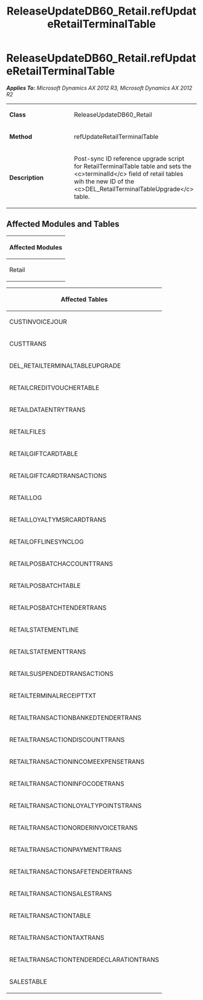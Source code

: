 ﻿---
title: ReleaseUpdateDB60_Retail.refUpdateRetailTerminalTable
TOCTitle: ReleaseUpdateDB60_Retail.refUpdateRetailTerminalTable
ms:assetid: bef07601-1020-b4f6-abbd-1959f9c66e58
ms:mtpsurl: https://msdn.microsoft.com/en-us/library/JJ686740(v=AX.60)
ms:contentKeyID: 49710938
ms.date: 05/18/2015
mtps_version: v=AX.60
---

# ReleaseUpdateDB60\_Retail.refUpdateRetailTerminalTable 


_**Applies To:** Microsoft Dynamics AX 2012 R3, Microsoft Dynamics AX 2012 R2_

<table>
<colgroup>
<col style="width: 50%" />
<col style="width: 50%" />
</colgroup>
<tbody>
<tr class="odd">
<td><p><strong>Class</strong></p></td>
<td><p>ReleaseUpdateDB60_Retail</p></td>
</tr>
<tr class="even">
<td><p><strong>Method</strong></p></td>
<td><p>refUpdateRetailTerminalTable</p></td>
</tr>
<tr class="odd">
<td><p><strong>Description</strong></p></td>
<td><p>Post-sync ID reference upgrade script for RetailTerminalTable table and sets the &lt;c&gt;terminalId&lt;/c&gt; field of retail tables wih the new ID of the &lt;c&gt;DEL_RetailTerminalTableUpgrade&lt;/c&gt; table.</p></td>
</tr>
</tbody>
</table>


## Affected Modules and Tables

<table>
<colgroup>
<col style="width: 100%" />
</colgroup>
<thead>
<tr class="header">
<th><p>Affected Modules</p></th>
</tr>
</thead>
<tbody>
<tr class="odd">
<td><p>Retail</p></td>
</tr>
</tbody>
</table>


<table>
<colgroup>
<col style="width: 100%" />
</colgroup>
<thead>
<tr class="header">
<th><p>Affected Tables</p></th>
</tr>
</thead>
<tbody>
<tr class="odd">
<td><p>CUSTINVOICEJOUR</p></td>
</tr>
<tr class="even">
<td><p>CUSTTRANS</p></td>
</tr>
<tr class="odd">
<td><p>DEL_RETAILTERMINALTABLEUPGRADE</p></td>
</tr>
<tr class="even">
<td><p>RETAILCREDITVOUCHERTABLE</p></td>
</tr>
<tr class="odd">
<td><p>RETAILDATAENTRYTRANS</p></td>
</tr>
<tr class="even">
<td><p>RETAILFILES</p></td>
</tr>
<tr class="odd">
<td><p>RETAILGIFTCARDTABLE</p></td>
</tr>
<tr class="even">
<td><p>RETAILGIFTCARDTRANSACTIONS</p></td>
</tr>
<tr class="odd">
<td><p>RETAILLOG</p></td>
</tr>
<tr class="even">
<td><p>RETAILLOYALTYMSRCARDTRANS</p></td>
</tr>
<tr class="odd">
<td><p>RETAILOFFLINESYNCLOG</p></td>
</tr>
<tr class="even">
<td><p>RETAILPOSBATCHACCOUNTTRANS</p></td>
</tr>
<tr class="odd">
<td><p>RETAILPOSBATCHTABLE</p></td>
</tr>
<tr class="even">
<td><p>RETAILPOSBATCHTENDERTRANS</p></td>
</tr>
<tr class="odd">
<td><p>RETAILSTATEMENTLINE</p></td>
</tr>
<tr class="even">
<td><p>RETAILSTATEMENTTRANS</p></td>
</tr>
<tr class="odd">
<td><p>RETAILSUSPENDEDTRANSACTIONS</p></td>
</tr>
<tr class="even">
<td><p>RETAILTERMINALRECEIPTTXT</p></td>
</tr>
<tr class="odd">
<td><p>RETAILTRANSACTIONBANKEDTENDERTRANS</p></td>
</tr>
<tr class="even">
<td><p>RETAILTRANSACTIONDISCOUNTTRANS</p></td>
</tr>
<tr class="odd">
<td><p>RETAILTRANSACTIONINCOMEEXPENSETRANS</p></td>
</tr>
<tr class="even">
<td><p>RETAILTRANSACTIONINFOCODETRANS</p></td>
</tr>
<tr class="odd">
<td><p>RETAILTRANSACTIONLOYALTYPOINTSTRANS</p></td>
</tr>
<tr class="even">
<td><p>RETAILTRANSACTIONORDERINVOICETRANS</p></td>
</tr>
<tr class="odd">
<td><p>RETAILTRANSACTIONPAYMENTTRANS</p></td>
</tr>
<tr class="even">
<td><p>RETAILTRANSACTIONSAFETENDERTRANS</p></td>
</tr>
<tr class="odd">
<td><p>RETAILTRANSACTIONSALESTRANS</p></td>
</tr>
<tr class="even">
<td><p>RETAILTRANSACTIONTABLE</p></td>
</tr>
<tr class="odd">
<td><p>RETAILTRANSACTIONTAXTRANS</p></td>
</tr>
<tr class="even">
<td><p>RETAILTRANSACTIONTENDERDECLARATIONTRANS</p></td>
</tr>
<tr class="odd">
<td><p>SALESTABLE</p></td>
</tr>
</tbody>
</table>

  


